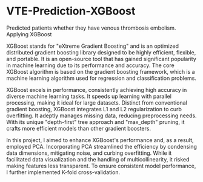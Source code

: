 # VTE-Prediction-XGBoost
Predicted patients whether they have venous thrombosis embolism. Applying XGBoost

XGBoost stands for "eXtreme Gradient Boosting" and is an optimized distributed gradient boosting library designed to be highly efficient, flexible, and portable. It is an open-source tool that has gained significant popularity in machine learning due to its performance and accuracy. The core XGBoost algorithm is based on the gradient boosting framework, which is a machine learning algorithm used for regression and classification problems.

XGBoost excels in performance, consistently achieving high accuracy in diverse machine learning tasks. It speeds up learning with parallel processing, making it ideal for large datasets. Distinct from conventional gradient boosting, XGBoost integrates L1 and L2 regularization to curb overfitting. It adeptly manages missing data, reducing preprocessing needs. With its unique "depth-first" tree approach and "max_depth" pruning, it crafts more efficient models than other gradient boosters.

In this project, I aimed to enhance XGBoost's performance and, as a result, employed PCA. Incorporating PCA streamlined the efficiency by condensing data dimensions, mitigating noise, and curbing overfitting. While it facilitated data visualization and the handling of multicollinearity, it risked making features less transparent. To ensure consistent model performance, I further implemented K-fold cross-validation.
